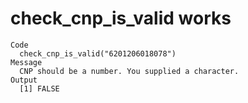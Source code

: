 # check_cnp_is_valid works

    Code
      check_cnp_is_valid("6201206018078")
    Message
      CNP should be a number. You supplied a character.
    Output
      [1] FALSE

